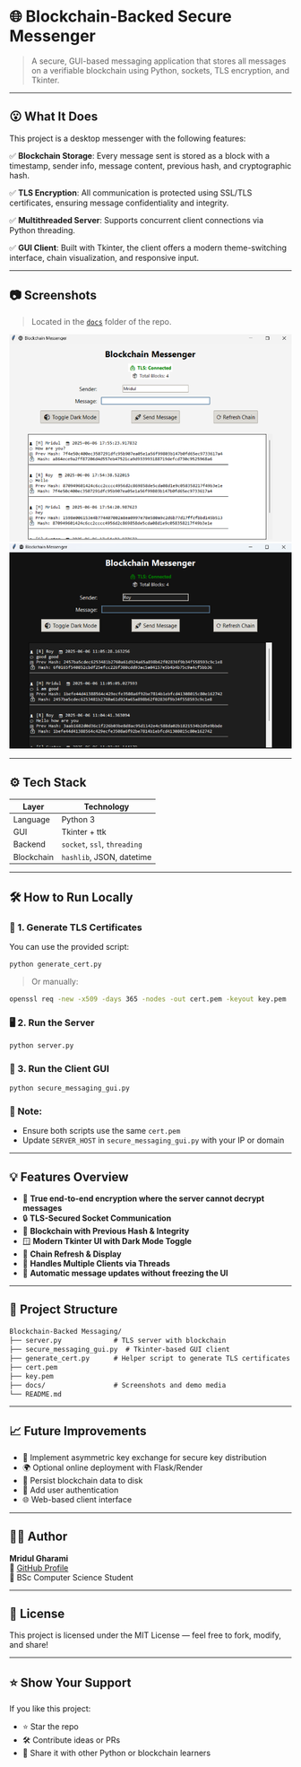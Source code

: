 # 🌐 Blockchain-Backed Secure Messenger

> A secure, GUI-based messaging application that stores all messages on a verifiable blockchain using Python, sockets, TLS encryption, and Tkinter.

---

## 😮 What It Does

This project is a desktop messenger with the following features:

✅ **Blockchain Storage**: Every message sent is stored as a block with a timestamp, sender info, message content, previous hash, and cryptographic hash.

✅ **TLS Encryption**: All communication is protected using SSL/TLS certificates, ensuring message confidentiality and integrity.

✅ **Multithreaded Server**: Supports concurrent client connections via Python threading.

✅ **GUI Client**: Built with Tkinter, the client offers a modern theme-switching interface, chain visualization, and responsive input.

---

## 📷 Screenshots

> Located in the [`docs`](https://github.com/Mridul01154/Cyber/tree/main/Blockchain-Backed%20Messaging/docs) folder of the repo.

![Light Mode](https://github.com/Mridul01154/Cyber/blob/main/Blockchain-Backed%20Messaging/docs/Screenshot%202025-06-06%20175630.png)
![Dark Mode](https://github.com/Mridul01154/Cyber/blob/main/Blockchain-Backed%20Messaging/docs/Screenshot%202025-06-06%20110553.png)

---

## ⚙️ Tech Stack

| Layer     | Technology         |
|-----------|--------------------|
| Language  | Python 3           |
| GUI       | Tkinter + ttk      |
| Backend   | `socket`, `ssl`, `threading` |
| Blockchain| `hashlib`, JSON, datetime |

---

## 🛠️ How to Run Locally

### 🔐 1. Generate TLS Certificates

You can use the provided script:
```bash
python generate_cert.py
```
> Or manually:
```bash
openssl req -new -x509 -days 365 -nodes -out cert.pem -keyout key.pem
```

### 🖥 2. Run the Server
```bash
python server.py
```

### 💬 3. Run the Client GUI
```bash
python secure_messaging_gui.py
```

### 🧲 Note:
- Ensure both scripts use the same `cert.pem`
- Update `SERVER_HOST` in `secure_messaging_gui.py` with your IP or domain

---

## 💡 Features Overview

- 🔐 **True end-to-end encryption where the server cannot decrypt messages**
- 🔒 **TLS-Secured Socket Communication**
- 🧱 **Blockchain with Previous Hash & Integrity**
- 🪟 **Modern Tkinter UI with Dark Mode Toggle**
- 🔄 **Chain Refresh & Display**
- 🧵 **Handles Multiple Clients via Threads**
- 🔄 **Automatic message updates without freezing the UI**

---

## 📂 Project Structure

```
Blockchain-Backed Messaging/
├── server.py             # TLS server with blockchain
├── secure_messaging_gui.py  # Tkinter-based GUI client
├── generate_cert.py      # Helper script to generate TLS certificates
├── cert.pem
├── key.pem
├── docs/                 # Screenshots and demo media
└── README.md
```

---

## 📈 Future Improvements

- 🔑 Implement asymmetric key exchange for secure key distribution
- 🌍 Optional online deployment with Flask/Render
- 📂 Persist blockchain data to disk
- 👥 Add user authentication
- 🌐 Web-based client interface

---

## 🧑‍💻 Author

**Mridul Gharami**  
📧 [GitHub Profile](https://github.com/Mridul01154)  
📌 BSc Computer Science Student

---

## 📜 License

This project is licensed under the MIT License — feel free to fork, modify, and share!

---

## ⭐️ Show Your Support
If you like this project:
- ⭐ Star the repo
- 🛠 Contribute ideas or PRs
- 📢 Share it with other Python or blockchain learners
